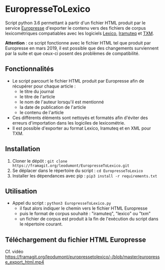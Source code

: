 # EuropresseToLexico

Script python 3.6 permettant à partir d'un fichier HTML produit par le service [Europresse](https://fr.wikipedia.org/wiki/Europresse_(Internet)) d'exporter le contenu vers des fichiers de corpus lexicométriques compatiables avec les logiciels [Lexico](http://www.lexi-co.com/), [Iramuteq](http://www.iramuteq.org/) et [TXM](http://textometrie.ens-lyon.fr/).

**Attention** : ce script fonctionne avec le fichier HTML tel que produit par Europresse en mars 2019, il est possible que des changements surviennent par la suite et que ceux-ci posent des problèmes de compatibilité.

## Fonctionnalités

* Le script parcourt le fichier HTML produit par Europresse afin de récupérer pour chaque article :
  * le titre du journal
  * le titre de l'article
  * le nom de l'auteur lorsqu'il est mentionné
  * la date de publication de l'article
  * le contenu de l'article
* Ces différents éléments sont nettoyés et formatés afin d'éviter des erreurs d'importation dans les logiciles de lexicométrie.
* Il est possible d'exporter au format Lexico, Iramuteq et en XML pour TXM.

## Installation

1. Cloner le dépôt :
`git clone https://framagit.org/leodumont/EuropresseToLexico.git`
2. Se déplacer dans le répertoire du script :
`cd EuropresseToLexico`
3. Installer les dépendances avec pip :
`pip3 install -r requirements.txt`

## Utilisation

* Appel du script :
`python3 EuropresseToLexico.py`
  * il faut alors indiquer le chemin vers le fichier HTML Europresse
  * puis le format de corpus souhaité : "iramuteq", "lexico" ou "txm"
  * un fichier de corpus est produit à la fin de l'exécution du script dans le répertoire courant.

## Téléchargement du fichier HTML Europresse

Cf. vidéo https://framagit.org/leodumont/europressetolexico/-/blob/master/europresse_export_html.mp4
